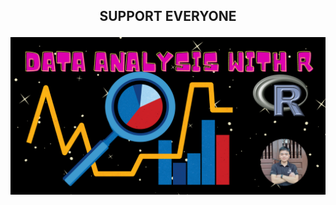 ## <p align="center"> SUPPORT EVERYONE </p>
<p align="center"> <img src="/images/R.readme.png" alt="Bg" /> </p>